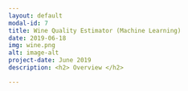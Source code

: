 ```yaml
---
layout: default
modal-id: 7
title: Wine Quality Estimator (Machine Learning)
date: 2019-06-18
img: wine.png
alt: image-alt
project-date: June 2019
description: <h2> Overview </h2> 

---
```

